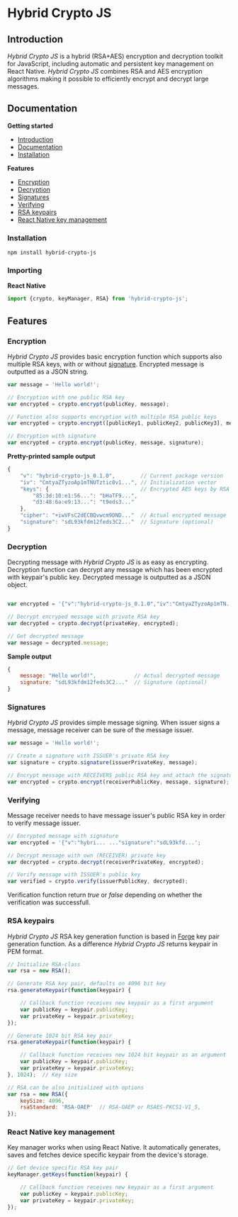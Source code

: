 # Hybrid Crypto JS

## Introduction
<a name="introduction" />

*Hybrid Crypto JS* is a hybrid (RSA+AES) encryption and decryption toolkit for JavaScript, including automatic and persistent key management on React Native. *Hybrid Crypto JS* combines RSA and AES encryption algorithms making it possible to efficiently encrypt and decrypt large messages.

## Documentation
<a name="documentation" />

**Getting started**
- [Introduction](#introduction)
- [Documentation](#documentation)
- [Installation](#installation)

**Features**
- [Encryption](#encryption)
- [Decryption](#decryption)
- [Signatures](#signatures)
- [Verifying](#verifying)
- [RSA keypairs](#rsa-keypairs)
- [React Native key management](#rn-key-management)

### Installation
<a name="installation" />

```
npm install hybrid-crypto-js
```

### Importing

**React Native**
```js
import {crypto, keyManager, RSA} from 'hybrid-crypto-js';
```

## Features

### Encryption
<a name="encryption" />

*Hybrid Crypto JS* provides basic encryption function which supports also multiple RSA keys, with or without [signature](#signatures). Encrypted message is outputted as a JSON string.
```js
var message = 'Hello world!';

// Encryption with one public RSA key
var encrypted = crypto.encrypt(publicKey, message);

// Function also supports encryption with multiple RSA public keys
var encrypted = crypto.encrypt([publicKey1, publicKey2, publicKey3], message);

// Encryption with signature
var encrypted = crypto.encrypt(publicKey, message, signature);
```

**Pretty-printed sample output**
```js
{
    "v": "hybrid-crypto-js_0.1.0",        // Current package version
    "iv": "CmtyaZTyzoAp1mTNUTztic0v1...", // Initialization vector
    "keys": {                             // Encrypted AES keys by RSA fingerprints
        "85:3d:10:e1:56...": "bHaTF9...",
        "d3:48:6a:e9:13...": "t9eds3..."
    },
    "cipher": "+iwVFsC2dECBQvwcm9DND..."  // Actual encrypted message
    "signature": "sdL93kfdm12feds3C2..."  // Signature (optional)
}

```

### Decryption
<a name="decryption" />

Decrypting message with *Hybrid Crypto JS* is as easy as encrypting. Decryption function can decrypt any message which has been encrypted with keypair's public key. Decrypted message is outputted as a JSON object.
```js

var encrypted = '{"v":"hybrid-crypto-js_0.1.0","iv":"CmtyaZTyzoAp1mTN...';

// Decrypt encryped message with private RSA key
var decrypted = crypto.decrypt(privateKey, encrypted);

// Get decrypted message
var message = decrypted.message;
```
**Sample output**
```js
{
    message: "Hello world!",            // Actual decrypted message
    signature: "sdL93kfdm12feds3C2..."  // Signature (optional)
}
```

### Signatures
<a name="signatures" />

*Hybrid Crypto JS* provides simple message signing. When issuer signs a message, message receiver can be sure of the message issuer.

```js
var message = 'Hello world!';

// Create a signature with ISSUER's private RSA key
var signature = crypto.signature(issuerPrivateKey, message);

// Encrypt message with RECEIVERS public RSA key and attach the signature
var encrypted = crypto.encrypt(receiverPublicKey, message, signature);
```

### Verifying
<a name="verifying" />

Message receiver needs to have message issuer's public RSA key in order to verify message issuer.

```js
// Encrypted message with signature
var encrypted = '{"v":"hybri... ..."signature":"sdL93kfd...';

// Decrypt message with own (RECEIVER) private key
var decrypted = crypto.decrypt(receiverPrivateKey, encrypted);

// Verify message with ISSUER's public key
var verified = crypto.verify(issuerPublicKey, decrypted);
```
Verification function return *true* or *false* depending on whether the verification was successfull.

### RSA keypairs
<a name="rsa-keypairs" />

*Hybrid Crypto JS* RSA key generation function is based in [Forge](https://github.com/digitalbazaar/forge#rsa) key pair generation function. As a difference *Hybrid Crypto JS* returns keypair in PEM format.

```js
// Initialize RSA-class
var rsa = new RSA();

// Generate RSA key pair, defaults on 4096 bit key
rsa.generateKeypair(function(keypair) {

    // Callback function receives new keypair as a first argument
    var publicKey = keypair.publicKey;
    var privateKey = keypair.privateKey;
});

// Generate 1024 bit RSA key pair
rsa.generateKeypair(function(keypair) {

    // Callback function receives new 1024 bit keypair as an argument
    var publicKey = keypair.publicKey;
    var privateKey = keypair.privateKey;
}, 1024);  // Key size

// RSA can be also initialized with options
var rsa = new RSA({
    keySize: 4096, 
    rsaStandard: 'RSA-OAEP'  // RSA-OAEP or RSAES-PKCS1-V1_5, 
});

```


### React Native key management
<a name="rn-key-management" />

Key manager works when using React Native. It automatically generates, saves and fetches device specific keypair from the device's storage.

```js
// Get device specific RSA key pair
keyManager.getKeys(function(keypair) {

    // Callback function receives new keypair as a first argument
    var publicKey = keypair.publicKey;
    var privateKey = keypair.privateKey;
});
```